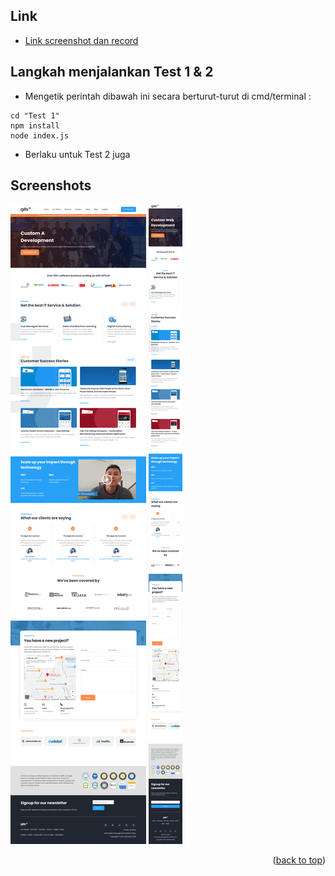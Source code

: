 
## Link
* [Link screenshot dan record](https://drive.google.com/drive/folders/1c4ZDQlO9iTZnanYzYq3igH7LHEmwT4ax?usp=sharing)


## Langkah menjalankan Test 1 & 2
* Mengetik perintah dibawah ini secara berturut-turut di cmd/terminal : 
```
cd "Test 1"
npm install
node index.js
```

* Berlaku untuk Test 2 juga


## Screenshots
[![Product Name Screen Shot][ss-desktop]](https://github.com/NafisHandoko/gits-test/blob/main/screenshot-desktop.png)
[![Product Name Screen Shot][ss-mobile]](https://github.com/NafisHandoko/gits-test/blob/main/screenshot-mobile.png)

<p align="right">(<a href="#top">back to top</a>)</p>

[ss-desktop]: screenshot-desktop.png
[ss-mobile]: screenshot-mobile.png